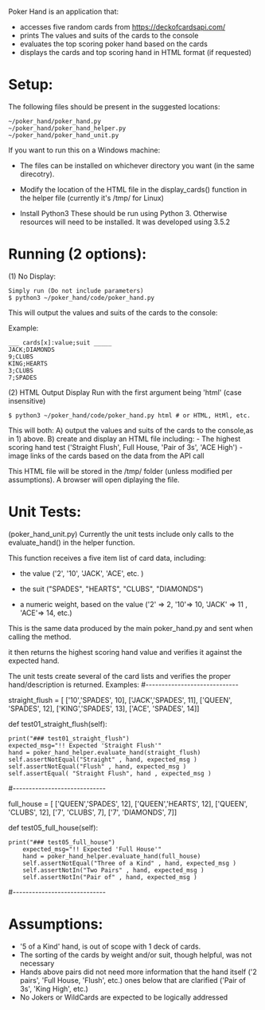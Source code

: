 Poker Hand is an application that:

- accesses five random cards from https://deckofcardsapi.com/
- prints The values and suits of the cards to the console
- evaluates the top scoring poker hand based on the cards
- displays the cards and top scoring hand in HTML format (if requested)


# Setup:
The following files should be present in the suggested locations:

	~/poker_hand/poker_hand.py
	~/poker_hand/poker_hand_helper.py
	~/poker_hand/poker_hand_unit.py

If you want to run this on a Windows machine:
- The files can be installed on whichever directory you want (in the same direcotry).
- Modify the location of the HTML file in the display_cards() function in the helper file (currently it's /tmp/ for Linux)

- Install Python3
These should be run using Python 3.  Otherwise resources will need to be installed.
It was developed using 3.5.2


# Running (2 options):
(1) No Display:

	Simply run (Do not include parameters)
	$ python3 ~/poker_hand/code/poker_hand.py

This will output the values and suits of the cards to the console:

Example:

	___ cards[x]:value;suit _____
	JACK;DIAMONDS
	9;CLUBS
	KING;HEARTS
	3;CLUBS
	7;SPADES

(2) HTML Output Display
Run with the first argument being 'html' (case insensitive)
	
	$ python3 ~/poker_hand/code/poker_hand.py html # or HTML, HtMl, etc.

This will both:
	A) output the values and suits of the cards to the console,as in 1) above.
	B) create and display an HTML file including:
	- The highest scoring hand test ('Straight Flush', Full House, 'Pair of 3s', 'ACE High')
	- image links of the cards based on the data from the API call

This HTML file will be stored in the /tmp/ folder (unless modified per assumptions).  A browser will open diplaying the file.


# Unit Tests:

(poker_hand_unit.py)
Currently the unit tests include only calls to the evaluate_hand() in the helper function.

This function receives a five item list of card data, including:
- the value ('2', '10', 'JACK', 'ACE', etc. )

- the suit ("SPADES", "HEARTS", "CLUBS", "DIAMONDS")

- a numeric weight, based on the value ('2' => 2, '10'=> 10, 'JACK' => 11 , 'ACE'=> 14, etc.)

This is the same data produced by the main poker_hand.py and sent when calling the method.

it then returns the highest scoring hand value and verifies it against the expected hand.

The unit tests create several of the card lists and verifies the proper hand/description is returned.
Examples:
#-----------------------------

straight_flush = [
['10','SPADES', 10], ['JACK','SPADES', 11], ['QUEEN', 'SPADES', 12],
['KING','SPADES', 13], ['ACE', 'SPADES', 14]]

def test01_straight_flush(self):

	print("### test01_straight_flush")
	expected_msg="!! Expected 'Straight Flush'"
	hand = poker_hand_helper.evaluate_hand(straight_flush)
	self.assertNotEqual("Straight" , hand, expected_msg )
	self.assertNotEqual("Flush" , hand, expected_msg )
	self.assertEqual( "Straight Flush", hand , expected_msg )

#-----------------------------

full_house = [
['QUEEN','SPADES', 12], ['QUEEN','HEARTS', 12], ['QUEEN', 'CLUBS', 12],
['7', 'CLUBS', 7], ['7', 'DIAMONDS', 7]]

def test05_full_house(self):

	print("### test05_full_house")
        expected_msg="!! Expected 'Full House'"
        hand = poker_hand_helper.evaluate_hand(full_house)
        self.assertNotEqual("Three of a Kind" , hand, expected_msg )
        self.assertNotIn("Two Pairs" , hand, expected_msg )
        self.assertNotIn("Pair of" , hand, expected_msg )

#-----------------------------

# Assumptions:
- '5 of a Kind' hand, is out of scope with 1 deck of cards.
- The sorting of the cards by weight and/or suit, though helpful, was not necessary
- Hands above pairs did not need more information that the hand itself ('2 pairs', 'Full House, 'Flush', etc.)
  ones below that are clarified ('Pair of 3s', 'King High', etc.)
- No Jokers or WildCards are expected to be logically addressed

